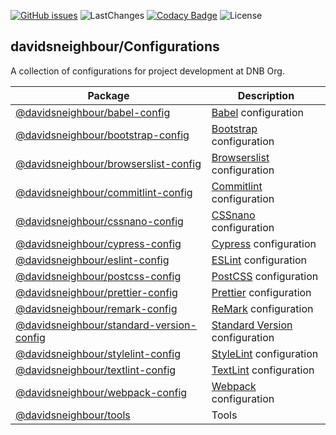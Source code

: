 [![GitHub issues](https://img.shields.io/github/issues-raw/davidsneighbour/configurations?logo=github&style=for-the-badge)](https://github.com/davidsneighbour/configurations/issues) ![LastChanges](https://img.shields.io/github/last-commit/davidsneighbour/configurations?color=%23ff7700&logo=github&style=for-the-badge) [![Codacy Badge](https://img.shields.io/codacy/grade/882e2436913949099306f5a413573a62?logo=codacy&style=for-the-badge)](https://www.codacy.com/gh/davidsneighbour/configurations/dashboard) ![License](https://img.shields.io/github/license/davidsneighbour/configurations?logo=github&style=for-the-badge)

<!--- CONFIGURATIONS BEGIN --->

## davidsneighbour/Configurations

A collection of configurations for project development at DNB Org.

<!-- prettier-ignore -->
| Package                                                                                                                                  | Description                                                                                  |
| ---------------------------------------------------------------------------------------------------------------------------------------- | -------------------------------------------------------------------------------------------- |
| [@davidsneighbour/babel-config](https://github.com/davidsneighbour/configurations/tree/main/packages/babel-config)                       | [Babel](https://babeljs.io/) configuration                                                   |
| [@davidsneighbour/bootstrap-config](https://github.com/davidsneighbour/configurations/tree/main/packages/bootstrap-config)               | [Bootstrap](https://getbootstrap.com/) configuration                                         |
| [@davidsneighbour/browserslist-config](https://github.com/davidsneighbour/configurations/tree/main/packages/browserslist-config)         | [Browserslist](https://github.com/browserslist/browserslist) configuration                   |
| [@davidsneighbour/commitlint-config](https://github.com/davidsneighbour/configurations/tree/main/packages/commitlint-config)             | [Commitlint](https://github.com/conventional-changelog/commitlint) configuration             |
| [@davidsneighbour/cssnano-config](https://github.com/davidsneighbour/configurations/tree/main/packages/cssnano-config)                   | [CSSnano](https://cssnano.co/) configuration                                                 |
| [@davidsneighbour/cypress-config](https://github.com/davidsneighbour/configurations/tree/main/packages/cypress-config)                   | [Cypress](https://www.cypress.io/) configuration                                             |
| [@davidsneighbour/eslint-config](https://github.com/davidsneighbour/configurations/tree/main/packages/eslint-config)                     | [ESLint](https://github.com/eslint/eslint) configuration                                     |
| [@davidsneighbour/postcss-config](https://github.com/davidsneighbour/configurations/tree/main/packages/postcss-config)                   | [PostCSS](https://postcss.org/) configuration                                                |
| [@davidsneighbour/prettier-config](https://github.com/davidsneighbour/configurations/tree/main/packages/prettier-config)                 | [Prettier](https://prettier.io/) configuration                                               |
| [@davidsneighbour/remark-config](https://github.com/davidsneighbour/configurations/tree/main/packages/remark-config)                     | [ReMark](https://github.com/remarkjs/remark-lint) configuration                              |
| [@davidsneighbour/standard-version-config](https://github.com/davidsneighbour/configurations/tree/main/packages/standard-version-config) | [Standard Version](https://github.com/conventional-changelog/standard-version) configuration |
| [@davidsneighbour/stylelint-config](https://github.com/davidsneighbour/configurations/tree/main/packages/stylelint-config)               | [StyleLint](https://github.com/stylelint/stylelint) configuration                            |
| [@davidsneighbour/textlint-config](https://github.com/davidsneighbour/configurations/tree/main/packages/textlint-config)                 | [TextLint](https://github.com/textlint/textlint) configuration                               |
| [@davidsneighbour/webpack-config](https://github.com/davidsneighbour/configurations/tree/main/packages/webpack-config)                   | [Webpack](https://webpack.js.org/) configuration                                             |
| [@davidsneighbour/tools](https://github.com/davidsneighbour/configurations/tree/main/packages/tools)                                     | Tools                                                                                        |

<!--- CONFIGURATIONS END --->

